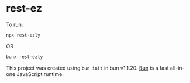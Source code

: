 # rest-ez

To run:

```bash
npx rest-ezly
```
OR
```bash
bunx rest-ezly
```

This project was created using `bun init` in bun v1.1.20. [Bun](https://bun.sh) is a fast all-in-one JavaScript runtime.
